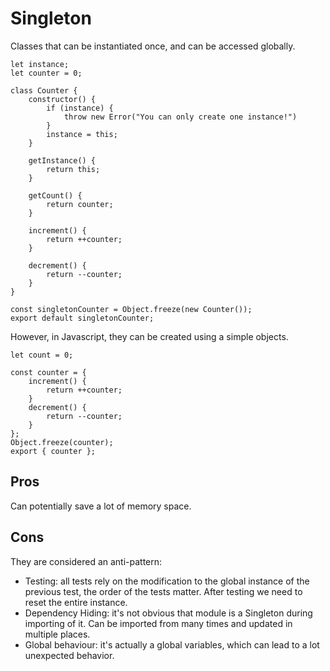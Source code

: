 # Singleton

Classes that can be instantiated once, and can be accessed globally.

```
let instance;
let counter = 0;

class Counter {
    constructor() {
        if (instance) {
            throw new Error("You can only create one instance!")
        }
        instance = this;
    }

    getInstance() {
        return this;
    }

    getCount() {
        return counter;
    }

    increment() {
        return ++counter;
    }

    decrement() {
        return --counter;
    }
}

const singletonCounter = Object.freeze(new Counter());
export default singletonCounter;
```

However, in Javascript, they can be created using a simple objects.
```
let count = 0;

const counter = {
    increment() {
        return ++counter;
    }
    decrement() {
        return --counter;
    }
};
Object.freeze(counter);
export { counter };
```

## Pros
Can potentially save a lot of memory space.

## Cons
They are considered an anti-pattern:
- Testing: all tests rely on the modification to the global instance of the previous test, the order of the tests matter. After testing we need to reset the entire instance.
- Dependency Hiding: it's not obvious that module is a Singleton during importing of it. Can be imported from many times and updated in multiple places.
- Global behaviour: it's actually a global variables, which can lead to a lot unexpected behavior.
